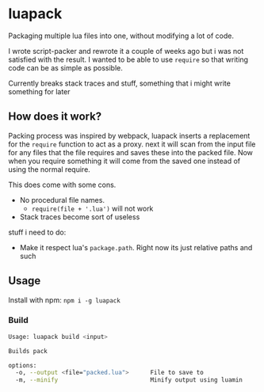 # luapack

Packaging multiple lua files into one, without modifying a lot of code.

I wrote script-packer and rewrote it a couple of weeks ago but i was not satisfied with the result. I wanted to be able to use `require` so that writing code can be as simple as possible.

Currently breaks stack traces and stuff, something that i might write something for later

## How does it work?

Packing process was inspired by webpack, luapack inserts a replacement for the `require` function to act as a proxy. next it will scan from the input file for any files that the file requires and saves these into the packed file. Now when you require something it will come from the saved one instead of using the normal require.

This does come with some cons.
- No procedural file names.
  - `require(file + '.lua')` will not work
- Stack traces become sort of useless

stuff i need to do:
- Make it respect lua's `package.path`. Right now its just relative paths and such

## Usage

Install with npm: `npm i -g luapack`

### Build

```sh
Usage: luapack build <input>

Builds pack

options:
  -o, --output <file="packed.lua">      File to save to
  -m, --minify                          Minify output using luamin
```

